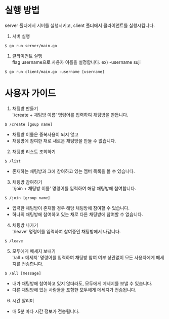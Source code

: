 
# 실행 방법
server 폴더에서 서버를 실행시키고, client 폴더에서 클라이언트를 실행시킵니다.

1. 서버 실행
```
$ go run server/main.go
```
1. 클라이언트 실행  
 flag username으로 사용자 이름을 설정합니다. ex) -username suji
```
$ go run client/main.go -username [username]
```

# 사용자 가이드


1. 채팅방 만들기  
'/create + 채팅방 이름' 명령어를 입력하여 채팅방을 만듭니다.
```
$ /create [goup name]
```

- 채팅방 이름은 중복사용이 되지 않고
- 채팅방에 참여한 채로 새로운 채팅방을 만들 수 없습니다.

2. 채팅방 리스트 조회하기
```
$ /list
```
- 존재하는 채팅방과 그에 참여하고 있는 멤버 목록을 볼 수 있습니다.

3. 채팅방 참여하기  
'/join + 채팅방 이름' 명령어를 입력하여 해당 채팅방에 참여합니다.
```
$ /join [group name]
```
- 입력한 채팅방이 존재할 경우 해당 채팅방에 참여할 수 있습니다.
- 하나의 채팅방에 참여하고 있는 채로 다른 채팅방에 참여할 수 없습니다.

4. 채팅방 나가기  
   '/leave' 명령어를 입력하여 참여중인 채팅방에서 나갑니다.
```
$ /leave
```

5. 모두에게 메세지 보내기  
   '/all + 메세지' 명령어를 입력하여 채팅방 참여 여부 상관없이 모든 사용자에게 메세지를 전송합니다.
```
$ /all [message]
```
- 내가 채팅방에 참여하고 있지 않더라도, 모두에게 메세지를 보낼 수 있습니다.
- 다른 채팅방에 있는 사람들을 포함한 모두에게 메세지가 전송됩니다.

6. 시간 알리미
- 매 5분 마다 시간 정보가 전송됩니다.
